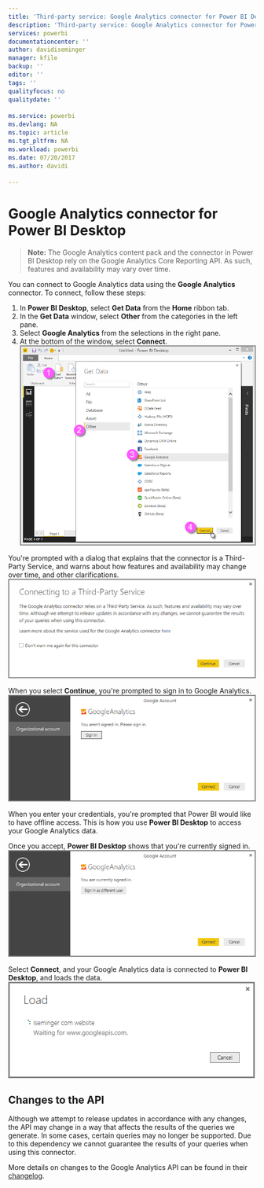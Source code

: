 ```yaml
---
title: 'Third-party service: Google Analytics connector for Power BI Desktop'
description: 'Third-party service: Google Analytics connector for Power BI Desktop'
services: powerbi
documentationcenter: ''
author: davidiseminger
manager: kfile
backup: ''
editor: ''
tags: ''
qualityfocus: no
qualitydate: ''

ms.service: powerbi
ms.devlang: NA
ms.topic: article
ms.tgt_pltfrm: NA
ms.workload: powerbi
ms.date: 07/20/2017
ms.author: davidi

---
```

# Google Analytics connector for Power BI Desktop
> **Note:** The Google Analytics content pack and the connector in Power BI Desktop rely on the Google Analytics Core Reporting API. As such, features and availability may vary over time.
> 
> 

You can connect to Google Analytics data using the **Google Analytics** connector. To connect, follow these steps:

1. In **Power BI Desktop**, select **Get Data** from the **Home** ribbon tab.
2. In the **Get Data** window, select **Other** from the categories in the left pane.
3. Select **Google Analytics** from the selections in the right pane.
4. At the bottom of the window, select **Connect**.  
   ![](media/service-google-analytics-connector/tps_googleanalytics_1.png)

You're prompted with a dialog that explains that the connector is a Third-Party Service, and warns about how features and availability may change over time, and other clarifications.  
![](media/service-google-analytics-connector/tps_googleanalytics_2.png)

When you select **Continue**, you're prompted to sign in to Google Analytics.  
![](media/service-google-analytics-connector/tps_googleanalytics_3.png)

When you enter your credentials, you're prompted that Power BI would like to have offline access. This is how you use **Power BI Desktop** to access your Google Analytics data.  

Once you accept, **Power BI Desktop** shows that you're currently signed in.  
![](media/service-google-analytics-connector/tps_googleanalytics_5.png)

Select **Connect**, and your Google Analytics data is connected to **Power BI Desktop**, and loads the data.  
![](media/service-google-analytics-connector/tps_googleanalytics_6.png)

## Changes to the API
Although we attempt to release updates in accordance with any changes, the API may change in a way that affects the results of the queries we generate. In some cases, certain queries may no longer be supported. Due to this dependency we cannot guarantee the results of your queries when using this connector.

More details on changes to the Google Analytics API can be found in their [changelog](https://developers.google.com/analytics/devguides/changelog).

